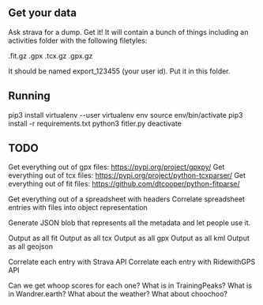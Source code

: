 ## Get your data

Ask strava for a dump. Get it! It will contain a bunch of things including
an activities folder with the following filetyles:

.fit.gz
.gpx
.tcx.gz
.gpx.gz

It should be named export_123455 (your user id). Put it in this folder.

## Running

pip3 install virtualenv --user
virtualenv env
source env/bin/activate
pip3 install -r requirements.txt
python3 fitler.py
deactivate


## TODO

Get everything out of gpx files: https://pypi.org/project/gpxpy/
Get everything out of tcx files: https://pypi.org/project/python-tcxparser/
Get everything out of fit files: https://github.com/dtcooper/python-fitparse/ 

Get everything out of a spreadsheet with headers
Correlate spreadsheet entries with files into object representation

Generate JSON blob that represents all the metadata and let people use it.

Output as all fit
Output as all tcx
Output as all gpx
Output as all kml
Output as all geojson

Correlate each entry with Strava API
Correlate each entry with RidewithGPS API

Can we get whoop scores for each one?
What is in TrainingPeaks?
What is in Wandrer.earth?
What about the weather?
What about choochoo?
